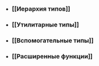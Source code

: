 - ### [[Иерархия типов]]
- ### [[Утилитарные типы]]
- ### [[Вспомогательные типы]]
- ### [[Расширенные функции]]